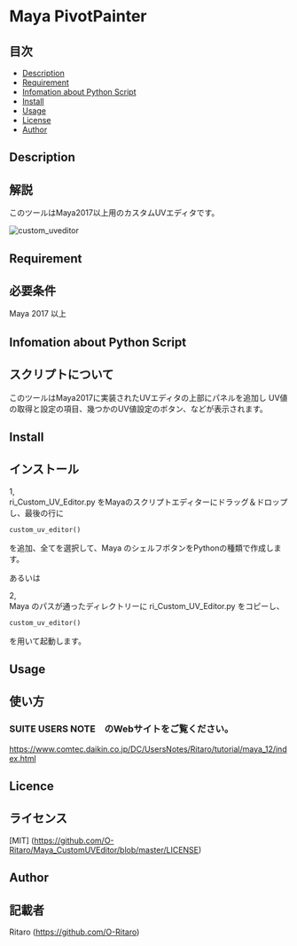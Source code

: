 # Maya PivotPainter  

目次
-----------------

  * [Description](#description)  
  * [Requirement](#requirement)  
  * [Infomation about Python Script](#infomation-about-python-script)  
  * [Install](#install)  
  * [Usage](#usage)  
  * [License](#license)  
  * [Author](#author)  

Description  
------------  
## 解説
このツールはMaya2017以上用のカスタムUVエディタです。

![custom_uveditor](https://user-images.githubusercontent.com/29208747/48949236-aa7a7200-ef7a-11e8-9162-ffab26dc337f.jpg)

Requirement  
------------  
## 必要条件
 Maya 2017 以上  


Infomation about Python Script
------------
## スクリプトについて
このツールはMaya2017に実装されたUVエディタの上部にパネルを追加し
UV値の取得と設定の項目、幾つかのUV値設定のボタン、などが表示されます。 


Install  
------------  
## インストール

1,  
ri_Custom_UV_Editor.py をMayaのスクリプトエディターにドラッグ＆ドロップし、最後の行に  
```py
custom_uv_editor()   
```
を追加、全てを選択して、Maya のシェルフボタンをPythonの種類で作成します。  

あるいは  

2,  
Maya のパスが通ったディレクトリーに ri_Custom_UV_Editor.py をコピーし、  
```py
custom_uv_editor()  
```
を用いて起動します。  


Usage  
------------  
## 使い方

### SUITE USERS NOTE　のWebサイトをご覧ください。
  https://www.comtec.daikin.co.jp/DC/UsersNotes/Ritaro/tutorial/maya_12/index.html


Licence  
------------  
## ライセンス
[MIT] (https://github.com/O-Ritaro/Maya_CustomUVEditor/blob/master/LICENSE)

Author  
------------  
## 記載者
Ritaro (https://github.com/O-Ritaro)
